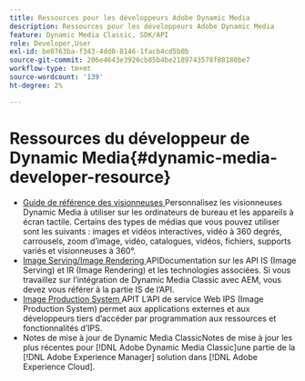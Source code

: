 ```yaml
---
title: Ressources pour les développeurs Adobe Dynamic Media
description: Ressources pour les développeurs Adobe Dynamic Media
feature: Dynamic Media Classic, SDK/API
role: Developer,User
exl-id: be0763ba-f343-4dd0-8146-1facb4cd5b0b
source-git-commit: 206e4643e3926cb85b4be2189743578f88180be7
workflow-type: tm+mt
source-wordcount: '139'
ht-degree: 2%

---
```


# Ressources du développeur de Dynamic Media{#dynamic-media-developer-resource}

* [Guide de référence des visionneuses ](/help/aem-viewers-ref/homeviewers.md)<!-- (https://experienceleague.adobe.com/docs/dynamic-media-developer-resources/library/home.html?lang=en) -->
Personnalisez les visionneuses Dynamic Media à utiliser sur les ordinateurs de bureau et les appareils à écran tactile. Certains des types de médias que vous pouvez utiliser sont les suivants : images et vidéos interactives, vidéo à 360 degrés, carrousels, zoom d’image, vidéo, catalogues, vidéos, fichiers, supports variés et visionneuses à 360°.
* [Image Serving/Image Rendering ](/help/aem-is-ir-api/homeisir.md)<!-- (https://experienceleague.adobe.com/docs/dynamic-media-developer-resources/image-serving-api/home.html?lang=en) -->
APIDocumentation sur les API IS (Image Serving) et IR (Image Rendering) et les technologies associées. Si vous travaillez sur l’intégration de Dynamic Media Classic avec AEM, vous devez vous référer à la partie IS de l’API.
* [Image Production System ](/help/aem-ips-api/c-overview.md)
APIT L’API de service Web IPS (Image Production System) permet aux applications externes et aux développeurs tiers d’accéder par programmation aux ressources et fonctionnalités d’IPS.
* [](/help/s7-release-notes/s7rn2017.md)
Notes de mise à jour de Dynamic Media ClassicNotes de mise à jour les plus récentes pour  [!DNL Adobe Dynamic Media Classic]une partie de la  [!DNL Adobe Experience Manager] solution dans  [!DNL Adobe Experience Cloud].
